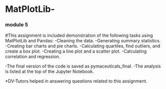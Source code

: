 # MatPlotLib-
### module 5 

#This assignment is included demonstration of the following tasks using MatPlotLib and Pandas:
-Cleaning the data.
-Generating summary statistics.
-Creating bar charts and pie charts.
-Calculating quartiles, find outliers, and create a box plot.
-Creating a line plot and a scatter plot.
-Calculating correlation and regression.

-The final version of the code is saved as pymaceuticals_final.
-The analysis is listed at the top of the Jupyter Notebook.

*DV-Tutors helped in answering questions related to this assignment.




